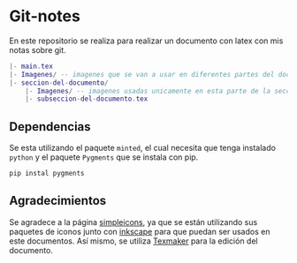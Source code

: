 # Git-notes

En este repositorio se realiza para realizar un documento con latex
con mis notas sobre git.

```lua
|- main.tex
|- Imagenes/ -- imagenes que se van a usar en diferentes partes del documento
|- seccion-del-documento/
	|- Imagenes/ -- imagenes usadas unicamente en esta parte de la seccion
	|- subseccion-del-documento.tex
```

## Dependencias

Se esta utilizando el paquete `minted`, el cual necesita que tenga instalado `python` y el paquete `Pygments`
que se instala con pip.

```bash
pip instal pygments
```

## Agradecimientos

Se agradece a la página [simpleicons](https://simpleicons.org/), ya que se están utilizando 
sus paquetes de iconos junto con [inkscape](https://inkscape.org/es/) para que puedan ser usados
en este documentos. Así mismo, se utiliza [Texmaker](https://www.xm1math.net/texmaker/) para la edición
del documento.